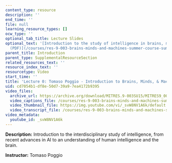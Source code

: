 ```yaml
---
content_type: resource
description: ''
end_time: ''
file: null
learning_resource_types: []
ocw_type: ''
optional_tab_title: Lecture Slides
optional_text: '[Introduction to the study of intelligence in brains, minds, and machines
  (PDF)](/courses/res-9-003-brains-minds-and-machines-summer-course-summer-2015/resources/mitres_9_003sum15_lec0)'
parent_title: Introduction
parent_type: SupplementalResourceSection
related_resources_text: ''
resource_index_text: ''
resourcetype: Video
start_time: ''
title: 'Lecture 0: Tomaso Poggio - Introduction to Brains, Minds, & Machines'
uid: cd7054b1-df8e-50d7-39a9-7ea4172b9395
video_files:
  archive_url: https://archive.org/download/MITRES.9-003SU15/MITRES9_003SU15_Lecture_0_300k.mp4
  video_captions_file: /courses/res-9-003-brains-minds-and-machines-summer-course-summer-2015/7b4c3a21fa985ec795ce0eb9c5cc9b5a_svW8NV1A6k.vtt
  video_thumbnail_file: https://img.youtube.com/vi/_svW8NV1A6k/default.jpg
  video_transcript_file: /courses/res-9-003-brains-minds-and-machines-summer-course-summer-2015/359fa031a730f945e906316f4dfb7a22_svW8NV1A6k.pdf
video_metadata:
  youtube_id: _svW8NV1A6k
---
```


**Description:** Introduction to the interdisciplinary study of intelligence, from recent advances in AI to an understanding of human intelligence and the brain.

**Instructor:** Tomaso Poggio




